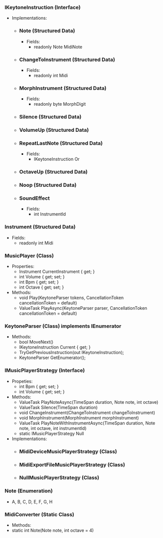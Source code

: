 ### IKeytoneInstruction (Interface)
- Implementations:
  - ### Note (Structured Data)
    - Fields:
      - readonly Note MidiNote
  - ### ChangeToInstrument (Structured Data)
    - Fields:
      - readonly int Midi
  - ### MorphInstrument (Structured Data)
    - Fields:
      - readonly byte MorphDigit
  - ### Silence (Structured Data)
  - ### VolumeUp (Structured Data)
  - ### RepeatLastNote (Structured Data)
    - Fields:
      - IKeytoneInstruction Or 
  - ### OctaveUp (Structured Data)
  - ### Noop (Structured Data)
  - ### SoundEffect
    - Fields:
      - int InstrumentId 

### Instrument (Structured Data)
- Fields:
  - readonly int Midi

### MusicPlayer (Class)
- Properties:
  - Instrument CurrentInstrument { get; }
  - int Volume { get; set; }
  - int Bpm { get; set; }
  - int Octave { get; set; }
- Methods:
  - void Play(KeytoneParser tokens, CancellationToken cancellationToken = default)
  - ValueTask PlayAsync(KeytoneParser parser, CancellationToken cancellationToken = default)

### KeytoneParser (Class) implements IEnumerator<IKeytoneInstruction>
- Methods:
  - bool MoveNext()
  - IKeytoneInstruction Current { get; }
  - TryGetPreviousInstruction(out IKeytoneInstruction);
  - KeytoneParser GetEnumerator();

### IMusicPlayerStrategy (Interface)
- Propeties:
  - int Bpm { get; set; }
  - int Volume { get; set; }
- Methods:
  -  ValueTask PlayNoteAsync(TimeSpan duration, Note note, int octave)
  -  ValueTask Silence(TimeSpan duration)
  -  void ChangeInstrument(ChangeToInstrument changeToInstrument)
  -  void MorphInstrument(MorphInstrument morphInstrument)
  -  ValueTask PlayNoteWithInstrumentAsync(TimeSpan duration, Note note, int octave, int instrumentId)
  -  static IMusicPlayerStrategy Null
- Implementations:
  - ### MidiDeviceMusicPlayerStrategy (Class)
  - ### MidiExportFileMusicPlayerStrategy (Class)
  - ### NullMusicPlayerStrategy (Class)

 ### Note (Enumeration)
   - A, B, C, D, E, F, G, H

### MidiConverter (Static Class)
- Methods:
- static int Note(Note note, int octave = 4)
